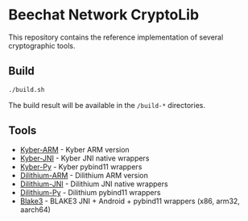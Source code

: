 # Beechat Network CryptoLib

This repository contains the reference implementation of several cryptographic tools.

## Build

```sh
./build.sh
```
The build result will be available in the `/build-*` directories.

## Tools

* [Kyber-ARM](modules/kyber/arm) - Kyber ARM version
* [Kyber-JNI](modules/kyber/jni) - Kyber JNI native wrappers
* [Kyber-Py](modules/kyber/py) - Kyber pybind11 wrappers
* [Dilithium-ARM](modules/dilithium/arm) - Dilithium ARM version
* [Dilithium-JNI](modules/dilithium/jni) - Dilithium JNI native wrappers
* [Dilithium-Py](modules/dilithium/py) - Dilithium pybind11 wrappers
* [Blake3](modules/blake3) - BLAKE3 JNI + Android + pybind11 wrappers (x86, arm32, aarch64)

